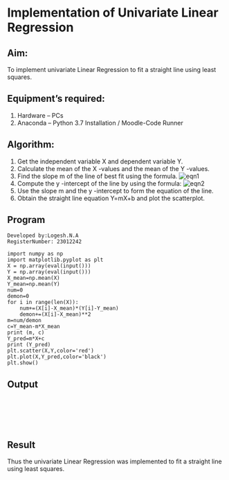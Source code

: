 # Implementation of Univariate Linear Regression
## Aim:
To implement univariate Linear Regression to fit a straight line using least squares.
## Equipment’s required:
1.	Hardware – PCs
2.	Anaconda – Python 3.7 Installation / Moodle-Code Runner
## Algorithm:
1.	Get the independent variable X and dependent variable Y.
2.	Calculate the mean of the X -values and the mean of the Y -values.
3.	Find the slope m of the line of best fit using the formula.
 ![eqn1](./eq1.jpg)
4.	Compute the y -intercept of the line by using the formula:
![eqn2](./eq2.jpg)  
5.	Use the slope m and the y -intercept to form the equation of the line.
6.	Obtain the straight line equation Y=mX+b and plot the scatterplot.
## Program
```
Developed by:Logesh.N.A
RegisterNumber: 23012242

import numpy as np
import matplotlib.pyplot as plt
X = np.array(eval(input()))
Y = np.array(eval(input()))
X_mean=np.mean(X)
Y_mean=np.mean(Y)
num=0
demon=0
for i in range(len(X)):
    num+=(X[i]-X_mean)*(Y[i]-Y_mean)
    demon+=(X[i]-X_mean)**2
m=num/demon
c=Y_mean-m*X_mean
print (m, c)
Y_pred=m*X+c
print (Y_pred)
plt.scatter(X,Y,color='red')
plt.plot(X,Y_pred,color='black')
plt.show()

```
## Output
</br>
</br>
</br>
</br>

## Result
Thus the univariate Linear Regression was implemented to fit a straight line using least squares.
